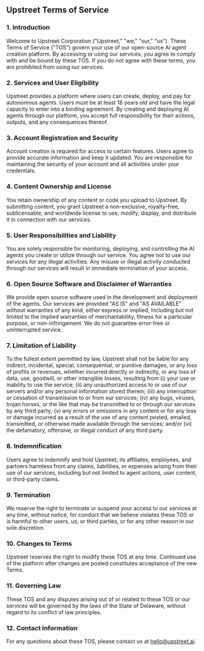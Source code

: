 ## Upstreet Terms of Service

### 1. Introduction

Welcome to Upstreet Corporation ("Upstreet," "we," "our," "us"). These Terms of Service ("TOS") govern your use of our open-source AI agent creation platform. By accessing or using our services, you agree to comply with and be bound by these TOS. If you do not agree with these terms, you are prohibited from using our services.

### 2. Services and User Eligibility

Upstreet provides a platform where users can create, deploy, and pay for autonomous agents. Users must be at least 18 years old and have the legal capacity to enter into a binding agreement. By creating and deploying AI agents through our platform, you accept full responsibility for their actions, outputs, and any consequences thereof.

### 3. Account Registration and Security

Account creation is required for access to certain features. Users agree to provide accurate information and keep it updated. You are responsible for maintaining the security of your account and all activities under your credentials.

### 4. Content Ownership and License

You retain ownership of any content or code you upload to Upstreet. By submitting content, you grant Upstreet a non-exclusive, royalty-free, sublicensable, and worldwide license to use, modify, display, and distribute it in connection with our services.

### 5. User Responsibilities and Liability

You are solely responsible for monitoring, deploying, and controlling the AI agents you create or utilize through our service. You agree not to use our services for any illegal activities. Any misuse or illegal activity conducted through our services will result in immediate termination of your access.

### 6. Open Source Software and Disclaimer of Warranties

We provide open source software used in the development and deployment of the agents. Our services are provided "AS IS" and "AS AVAILABLE" without warranties of any kind, either express or implied, including but not limited to the implied warranties of merchantability, fitness for a particular purpose, or non-infringement. We do not guarantee error-free or uninterrupted service.

### 7. Limitation of Liability

To the fullest extent permitted by law, Upstreet shall not be liable for any indirect, incidental, special, consequential, or punitive damages, or any loss of profits or revenues, whether incurred directly or indirectly, or any loss of data, use, goodwill, or other intangible losses, resulting from (i) your use or inability to use the service; (ii) any unauthorized access to or use of our servers and/or any personal information stored therein; (iii) any interruption or cessation of transmission to or from our services; (iv) any bugs, viruses, trojan horses, or the like that may be transmitted to or through our services by any third party; (v) any errors or omissions in any content or for any loss or damage incurred as a result of the use of any content posted, emailed, transmitted, or otherwise made available through the services; and/or (vi) the defamatory, offensive, or illegal conduct of any third party.

### 8. Indemnification

Users agree to indemnify and hold Upstreet, its affiliates, employees, and partners harmless from any claims, liabilities, or expenses arising from their use of our services, including but not limited to agent actions, user content, or third-party claims.

### 9. Termination

We reserve the right to terminate or suspend your access to our services at any time, without notice, for conduct that we believe violates these TOS or is harmful to other users, us, or third parties, or for any other reason in our sole discretion.

### 10. Changes to Terms

Upstreet reserves the right to modify these TOS at any time. Continued use of the platform after changes are posted constitutes acceptance of the new Terms.

### 11. Governing Law

These TOS and any disputes arising out of or related to these TOS or our services will be governed by the laws of the State of Delaware, without regard to its conflict of law principles.

### 12. Contact Information

For any questions about these TOS, please contact us at hello@upstreet.ai.
